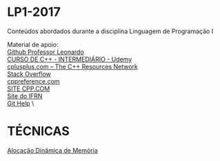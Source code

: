 # LP1-2017
Conteúdos abordados durante a disciplina Linguagem de Programação I

Material de apoio: \
[Github Professor Leonardo](https://github.com/leobezerra) \
[CURSO DE C++ - INTERMEDIÁRIO - Udemy](https://www.udemy.com/cplusplus-intermediario/learn/v4/overview) \
[cplusplus.com – The C++ Resources Network](http://www.cplusplus.com/) \
[Stack Overflow](http://stackoverflow.com/) \
[cppreference.com](http://en.cppreference.com/w/) \
[SITE CPP.COM](http://www.cplusplus.com/) \
[Site do IFRN](https://wiki.sj.ifsc.edu.br/wiki/index.php/Introdu%C3%A7%C3%A3o_C%2B%2B) \
[Git Help](https://help.github.com/articles/adding-links-to-wikis/) \


# TÉCNICAS
[Alocação Dinâmica de Memória](https://pt.wikibooks.org/wiki/Programar_em_C%2B%2B/Aloca%C3%A7%C3%A3o_din%C3%A2mica_de_mem%C3%B3ria)

